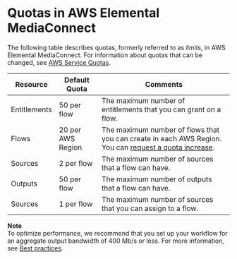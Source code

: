 # Quotas in AWS Elemental MediaConnect<a name="quotas"></a>

The following table describes quotas, formerly referred to as *limits*, in AWS Elemental MediaConnect\. For information about quotas that can be changed, see [AWS Service Quotas](https://docs.aws.amazon.com/general/latest/gr/aws_service_limits.html)\.


| Resource | Default Quota | Comments | 
| --- | --- | --- | 
| Entitlements | 50 per flow | The maximum number of entitlements that you can grant on a flow\. | 
| Flows | 20 per AWS Region |  The maximum number of flows that you can create in each AWS Region\. You can [request a quota increase](https://console.aws.amazon.com/servicequotas/home?region=us-east-1#!/services/mediaconnect/quotas)\.  | 
| Sources | 2 per flow | The maximum number of sources that a flow can have\. | 
| Outputs | 50 per flow | The maximum number of outputs that a flow can have\. | 
| Sources | 1 per flow | The maximum number of sources that you can assign to a flow\. | 

**Note**  
To optimize performance, we recommend that you set up your workflow for an aggregate output bandwidth of 400 Mb/s or less\. For more information, see [Best practices](best-practices.md)\.